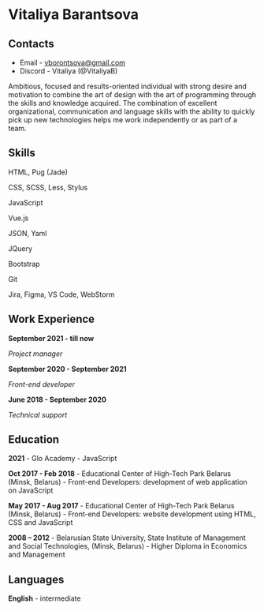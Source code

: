 # Vitaliya Barantsova

## Contacts
* Email - vborontsova@gmail.com
* Discord - Vitaliya (@VitaliyaB)

Ambitious, focused and results-oriented individual with strong desire and motivation to combine the art of design with the art of programming through the skills and knowledge acquired. The combination of excellent organizational, communication and language skills with the ability to quickly pick up new technologies helps me work independently or as part of a team.

## Skills
HTML, Pug (Jade)

CSS, SCSS, Less, Stylus

JavaScript

Vue.js

JSON, Yaml

JQuery

Bootstrap

Git

Jira, Figma, VS Code, WebStorm

## Work Experience
**September 2021 - till now**

*Project manager*

**September 2020 - September 2021**

*Front-end developer*

**June 2018 - September 2020**

*Technical support*

## Education
**2021** - Glo Academy - JavaScript

**Oct 2017 - Feb 2018** - Educational Center of High-Tech Park Belarus (Minsk, Belarus) - Front-end Developers: development of web application on JavaScript

**May 2017 - Aug 2017** - Educational Center of High-Tech Park Belarus (Minsk, Belarus) - Front-end Developers: website development using HTML, CSS and JavaScript

**2008 – 2012** - Belarusian State University, State Institute of Management and Social Technologies, (Minsk, Belarus) - Higher Diploma in Economics and Management

## Languages
**English** - intermediate
